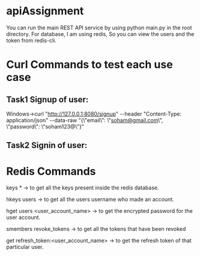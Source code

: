 # apiAssignment
You can run the main REST API service by using python main.py in the root directory.
For database, I am using redis, So you can view the users and the token from redis-cli.

# Curl Commands to test each use case
## Task1 Signup of user:
Windows->curl "http://127.0.0.1:8080/signup" --header "Content-Type: application/json" --data-raw "{\\"email\\": \\"soham@gmail.com\\", \\"password\\": \\"soham123@\\"}"

## Task2 Signin of user:




# Redis Commands
keys * -> to get all the keys present inside the redis database.

hkeys users -> to get all the users username who made an account.

hget users <user_account_name> -> to get the encrypted password for the user account.

smembers revoke_tokens -> to get all the tokens that have been revoked

get refresh_token:<user_account_name> -> to get the refresh token of that particular user.
